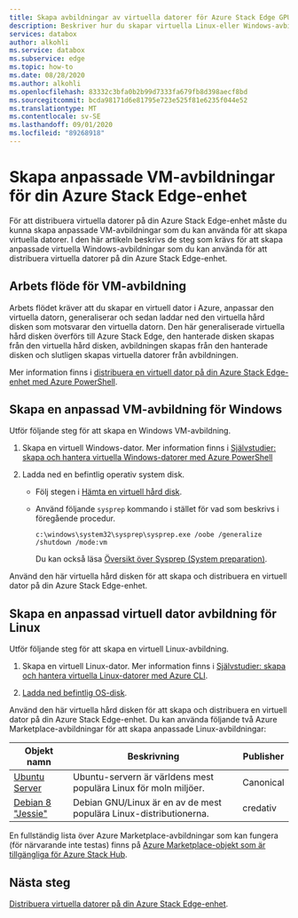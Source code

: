 ```yaml
---
title: Skapa avbildningar av virtuella datorer för Azure Stack Edge GPU-enhet
description: Beskriver hur du skapar virtuella Linux-eller Windows-avbildningar som ska användas med Azure Stack Edge GPU-enhet.
services: databox
author: alkohli
ms.service: databox
ms.subservice: edge
ms.topic: how-to
ms.date: 08/28/2020
ms.author: alkohli
ms.openlocfilehash: 83332c3bfa0b2b99d7333fa679fb8d398aecf8bd
ms.sourcegitcommit: bcda98171d6e81795e723e525f81e6235f044e52
ms.translationtype: MT
ms.contentlocale: sv-SE
ms.lasthandoff: 09/01/2020
ms.locfileid: "89268918"
---
```

# <a name="create-custom-vm-images-for-your-azure-stack-edge-device"></a>Skapa anpassade VM-avbildningar för din Azure Stack Edge-enhet

<!--[!INCLUDE [applies-to-skus](../../includes/azure-stack-edge-applies-to-all-sku.md)]-->

För att distribuera virtuella datorer på din Azure Stack Edge-enhet måste du kunna skapa anpassade VM-avbildningar som du kan använda för att skapa virtuella datorer. I den här artikeln beskrivs de steg som krävs för att skapa anpassade virtuella Windows-avbildningar som du kan använda för att distribuera virtuella datorer på din Azure Stack Edge-enhet.

## <a name="vm-image-workflow"></a>Arbets flöde för VM-avbildning

Arbets flödet kräver att du skapar en virtuell dator i Azure, anpassar den virtuella datorn, generaliserar och sedan laddar ned den virtuella hård disken som motsvarar den virtuella datorn. Den här generaliserade virtuella hård disken överförs till Azure Stack Edge, den hanterade disken skapas från den virtuella hård disken, avbildningen skapas från den hanterade disken och slutligen skapas virtuella datorer från avbildningen.   

Mer information finns i [distribuera en virtuell dator på din Azure Stack Edge-enhet med Azure PowerShell](azure-stack-edge-j-series-deploy-virtual-machine-powershell.md).


## <a name="create-a-windows-custom-vm-image"></a>Skapa en anpassad VM-avbildning för Windows

Utför följande steg för att skapa en Windows VM-avbildning.

1. Skapa en virtuell Windows-dator. Mer information finns i [Självstudier: skapa och hantera virtuella Windows-datorer med Azure PowerShell](../virtual-machines/windows/tutorial-manage-vm.md)

2. Ladda ned en befintlig operativ system disk.

    - Följ stegen i [Hämta en virtuell hård disk](../virtual-machines/windows/download-vhd.md).

    - Använd följande `sysprep` kommando i stället för vad som beskrivs i föregående procedur.
    
        `c:\windows\system32\sysprep\sysprep.exe /oobe /generalize /shutdown /mode:vm`
   
       Du kan också läsa [Översikt över Sysprep (System preparation)](https://docs.microsoft.com/windows-hardware/manufacture/desktop/sysprep--system-preparation--overview).

Använd den här virtuella hård disken för att skapa och distribuera en virtuell dator på din Azure Stack Edge-enhet.

## <a name="create-a-linux-custom-vm-image"></a>Skapa en anpassad virtuell dator avbildning för Linux

Utför följande steg för att skapa en virtuell Linux-avbildning.

1. Skapa en virtuell Linux-dator. Mer information finns i [Självstudier: skapa och hantera virtuella Linux-datorer med Azure CLI](../virtual-machines/linux/tutorial-manage-vm.md).

2. [Ladda ned befintlig OS-disk](../virtual-machines/linux/download-vhd.md).

Använd den här virtuella hård disken för att skapa och distribuera en virtuell dator på din Azure Stack Edge-enhet. Du kan använda följande två Azure Marketplace-avbildningar för att skapa anpassade Linux-avbildningar:

|Objekt namn  |Beskrivning  |Publisher  |
|---------|---------|---------|
|[Ubuntu Server](https://azuremarketplace.microsoft.com/marketplace/apps/canonical.ubuntuserver) |Ubuntu-servern är världens mest populära Linux för moln miljöer.|Canonical|
|[Debian 8 "Jessie"](https://azuremarketplace.microsoft.com/marketplace/apps/credativ.debian) |Debian GNU/Linux är en av de mest populära Linux-distributionerna.     |credativ|

En fullständig lista över Azure Marketplace-avbildningar som kan fungera (för närvarande inte testas) finns på [Azure Marketplace-objekt som är tillgängliga för Azure Stack Hub](https://docs.microsoft.com/azure-stack/operator/azure-stack-marketplace-azure-items?view=azs-1910).


## <a name="next-steps"></a>Nästa steg

[Distribuera virtuella datorer på din Azure Stack Edge-enhet](azure-stack-edge-j-series-deploy-virtual-machine-powershell.md).
